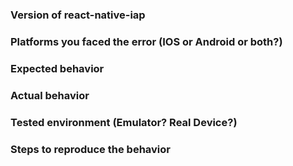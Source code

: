 ### Version of react-native-iap

### Platforms you faced the error (IOS or Android or both?)

### Expected behavior

### Actual behavior

### Tested environment (Emulator? Real Device?)

### Steps to reproduce the behavior
